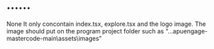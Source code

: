 # ......
None
It only concontain index.tsx, explore.tsx and the logo image.
The image should put on the program project folder such as “...apuengage-mastercode-main\assets\images”
